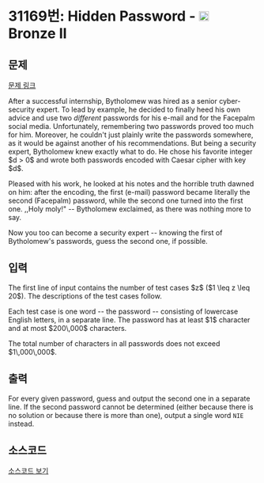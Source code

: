# 31169번: Hidden Password - <img src="https://static.solved.ac/tier_small/4.svg" style="height:20px" /> Bronze II

<!-- performance -->

<!-- 문제 제출 후 깃허브에 푸시를 했을 때 제출한 코드의 성능이 입력될 공간입니다.-->

<!-- end -->

## 문제

[문제 링크](https://boj.kr/31169)


<p>After a successful internship, Bytholomew was hired as a senior cyber-security expert. To lead by example, he decided to finally heed his own advice and use two <em>different</em> passwords for his e-mail and for the Facepalm social media. Unfortunately, remembering two passwords proved too much for him. Moreover, he couldn't just plainly write the passwords somewhere, as it would be against another of his recommendations. But being a security expert, Bytholomew knew exactly what to do. He chose his favorite integer $d &gt; 0$ and wrote both passwords encoded with Caesar cipher with key $d$.</p>

<p>Pleased with his work, he looked at his notes and the horrible truth dawned on him: after the encoding, the first (e-mail) password became literally the second (Facepalm) password, while the second one turned into the first one. ,,Holy moly!" -- Bytholomew exclaimed, as there was nothing more to say.</p>

<p>Now you too can become a security expert -- knowing the first of Bytholomew's passwords, guess the second one, if possible.</p>



## 입력


<p>The first line of input contains the number of test cases $z$ ($1 \leq z \leq 20$). The descriptions of the test cases follow.</p>

<p>Each test case is one word -- the password -- consisting of lowercase English letters, in a separate line. The password has at least $1$ character and at most $200\,000$ characters.</p>

<p>The total number of characters in all passwords does not exceed $1\,000\,000$.</p>



## 출력


<p>For every given password, guess and output the second one in a separate line. If the second password cannot be determined (either because there is no solution or because there is more than one), output a single word <code>NIE</code> instead.</p>



## 소스코드

[소스코드 보기](Hidden%20Password.py)